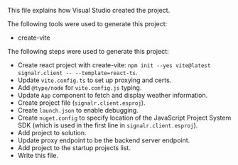 This file explains how Visual Studio created the project.

The following tools were used to generate this project:
- create-vite

The following steps were used to generate this project:
- Create react project with create-vite: `npm init --yes vite@latest signalr.client -- --template=react-ts`.
- Update `vite.config.ts` to set up proxying and certs.
- Add `@type/node` for `vite.config.js` typing.
- Update `App` component to fetch and display weather information.
- Create project file (`signalr.client.esproj`).
- Create `launch.json` to enable debugging.
- Create `nuget.config` to specify location of the JavaScript Project System SDK (which is used in the first line in `signalr.client.esproj`).
- Add project to solution.
- Update proxy endpoint to be the backend server endpoint.
- Add project to the startup projects list.
- Write this file.
